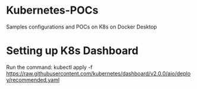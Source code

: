 # Kubernetes-POCs
Samples configurations and POCs on K8s on Docker Desktop

# Setting up K8s Dashboard
Run the command:
    kubectl apply -f https://raw.githubusercontent.com/kubernetes/dashboard/v2.0.0/aio/deploy/recommended.yaml
